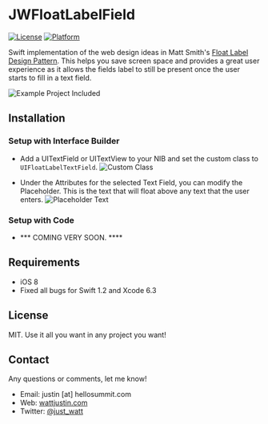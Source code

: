 JWFloatLabelField
=========================

[![License](http://img.shields.io/badge/license-MIT-orange.svg)](http://mit-license.org)
[![Platform](http://img.shields.io/badge/platform-ios-blue.svg)](https://developer.apple.com/iphone/index.action)

Swift implementation of the web design ideas in Matt Smith's [Float Label Design Pattern](http://mattdsmith.com/float-label-pattern/). This helps you save screen space and provides a great user experience as it allows the fields label to still be present once the user starts to fill in a text field.

![Example Project Included](http://share.hellosummit.com/image/2h1y1l2a0L1u/example.gif)


## Installation ##

### Setup with Interface Builder ###
- Add a UITextField or UITextView to your NIB and set the custom class to `UIFloatLabelTextField`.
![Custom Class](http://share.hellosummit.com/image/031c203y1N2b/screen1.png)

- Under the Attributes for the selected Text Field, you can modify the Placeholder. This is the text that will float above any text that the user enters.
![Placeholder Text](http://share.hellosummit.com/image/3H2g383z0s3R/screen2.png)

### Setup with Code ###
- *** COMING VERY SOON. ****

## Requirements ##
* iOS 8
* Fixed all bugs for Swift 1.2 and Xcode 6.3


## License ##
MIT. Use it all you want in any project you want!

## Contact ##
Any questions or comments, let me know!

* Email: justin [at] hellosummit.com
* Web: [wattjustin.com](http://wattjustin.com)
* Twitter: [@just_watt](http://www.twitter.com/just_watt)
